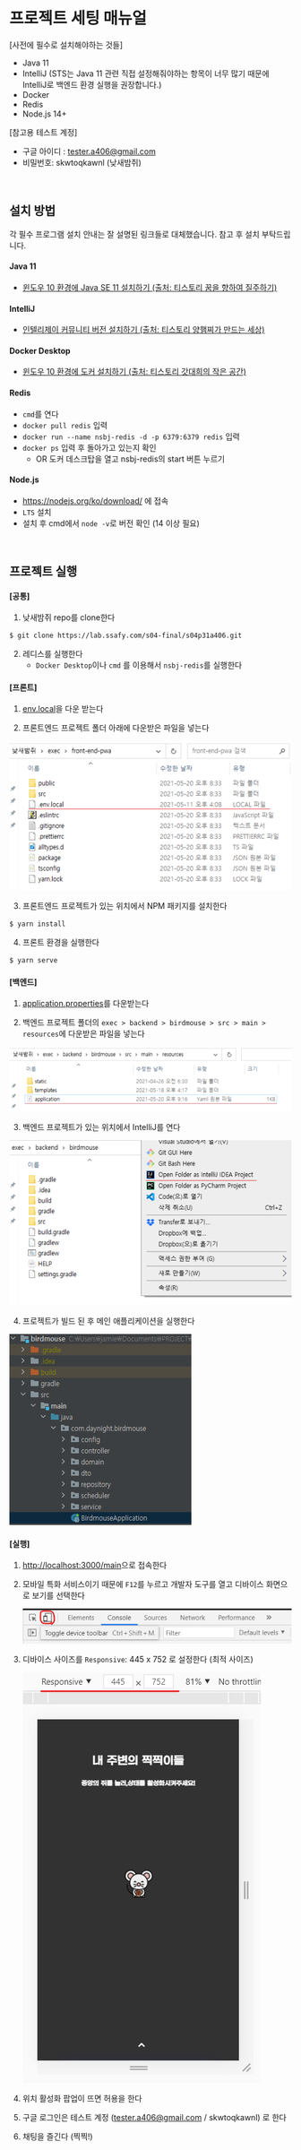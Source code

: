 # 프로젝트 세팅 매뉴얼

[사전에 필수로 설치해야하는 것들]

- Java 11
- IntelliJ (STS는 Java 11 관련 직접 설정해줘야하는 항목이 너무 많기 때문에 IntelliJ로 백엔드 환경 실행을 권장합니다.)
- Docker
- Redis
- Node.js 14+

[참고용 테스트 계정]

- 구글 아이디 : tester.a406@gmail.com
- 비밀번호: skwtoqkawnl (낮새밤쥐)

<br>

## 설치 방법

각 필수 프로그램 설치 안내는 잘 설명된 링크들로 대체했습니다. 참고 후 설치 부탁드립니다.

#### Java 11

- [윈도우 10 환경에 Java SE 11 설치하기 (출처: 티스토리 꿈을 향하여 질주하기)](https://sparkdia.tistory.com/64#:~:text=1.%20JDK%20%EC%84%A4%EC%B9%98%20%ED%94%84%EB%A1%9C%EA%B7%B8%EB%9E%A8%20%EB%8B%A4%EC%9A%B4%EB%A1%9C%EB%93%9C&text=%EB%8B%A4%EC%9A%B4%EB%A1%9C%EB%93%9C%20%EC%9B%B9%20%ED%8E%98%EC%9D%B4%EC%A7%80%20%EC%A4%91%EA%B0%84%20Java,Download'%20%EB%B2%84%ED%8A%BC%EC%9D%84%20%ED%81%B4%EB%A6%AD%ED%95%A9%EB%8B%88%EB%8B%A4.)

#### IntelliJ

- [인텔리제이 커뮤니티 버전 설치하기 (출처: 티스토리 양햄찌가 만드는 세상)](https://jhnyang.tistory.com/418)

#### Docker Desktop

- [윈도우 10 환경에 도커 설치하기 (출처: 티스토리 갓대희의 작은 공간)](https://goddaehee.tistory.com/251)

#### Redis

- `cmd`를 연다
- `docker pull redis` 입력
- `docker run --name nsbj-redis -d -p 6379:6379 redis` 입력
- `docker ps` 입력 후 돌아가고 있는지 확인
  - OR 도커 데스크탑을 열고 nsbj-redis의 start 버튼 누르기

#### Node.js

- https://nodejs.org/ko/download/ 에 접속
- `LTS` 설치
- 설치 후 cmd에서 `node -v`로 버전 확인 (14 이상 필요)

<br>

## 프로젝트 실행

#### [공통]

1. 낮새밤쥐 repo를 clone한다

```bash
$ git clone https://lab.ssafy.com/s04-final/s04p31a406.git
```

2. 레디스를 실행한다
   - `Docker Desktop`이나 `cmd` 를 이용해서 `nsbj-redis`를 실행한다

#### [프론트]

1. [env.local](https://drive.google.com/file/d/18iEYvhGSFicEU1zAGCMDQNcxDQL3HihP/view?usp=sharing)을 다운 받는다

2. 프론트엔드 프로젝트 폴더 아래에 다운받은 파일을 넣는다

![image-20210520211923675](img/image-20210520211923675.png)

3. 프론트엔드 프로젝트가 있는 위치에서 NPM 패키지를 설치한다

```bash
$ yarn install
```

4. 프론트 환경을 실행한다

```bash
$ yarn serve
```

#### [백엔드]

1. [application.properties](https://drive.google.com/file/d/1yylAyN_huFr1B8wVRF7urgl0eZYjEfJB/view?usp=sharing)를 다운받는다

2. 백엔드 프로젝트 폴더의 `exec > backend > birdmouse > src > main > resources`에 다운받은 파일을 넣는다

![image-20210520212215146](img/image-20210520212215146.png)

3. 백엔드 프로젝트가 있는 위치에서 IntelliJ를 연다

![image-20210520211309555](img/image-20210520211309555.png)

4. 프로젝트가 빌드 된 후 메인 애플리케이션을 실행한다

![image-20210520211411334](img/image-20210520211411334.png)



#### [실행]

1. [http://localhost:3000/main](http://localhost:3000/main)으로 접속한다

2. 모바일 특화 서비스이기 때문에 `F12`를 누르고 개발자 도구를 열고 디바이스 화면으로 보기를 선택한다

   ![image-20210520214128986](img/image-20210520214128986.png)

3. 디바이스 사이즈를 `Responsive`: 445 x 752 로 설정한다 (최적 사이즈)

   ![image-20210520214254672](img/image-20210520214254672.png)

4. 위치 활성화 팝업이 뜨면 허용을 한다
5. 구글 로그인은 테스트 계정 (tester.a406@gmail.com / skwtoqkawnl) 로 한다
6. 채팅을 즐긴다 (찍찍!)

